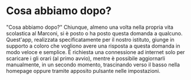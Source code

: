 # Cosa abbiamo dopo?

"Cosa abbiamo dopo?" Chiunque, almeno una volta nella propria vita scolastica al Marconi, si è posto o ha posto questa domanda a qualcuno. Quest'app, realizzata specificatamente per il nostro istituto, giunge in supporto a coloro che vogliono avere una risposta a questa domanda in modo veloce e semplice. È richiesta una connessione ad internet solo per scaricare i gli orari (al primo avvio), mentre è possibile aggiornarli manualmente, in un secondo momento, trascinando verso il basso nella homepage oppure tramite apposito pulsante nelle impostazioni.
